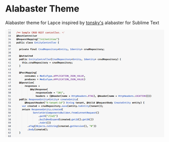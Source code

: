 # Alabaster Theme
Alabaster theme for Lapce inspired by [tonsky's](https://github.com/tonsky) alabaster for Sublime Text

![sample](https://github.com/SimY4/lapce-alabaster-theme/blob/main/alabaster.png)